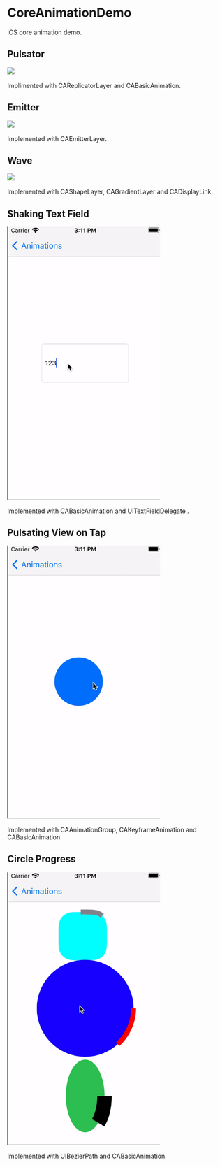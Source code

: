 # CoreAnimationDemo

iOS core animation demo.

## Pulsator

![](README_resources/Pulsator.gif)

Implimented with CAReplicatorLayer and CABasicAnimation.


## Emitter

![](README_resources/Emitter.gif)

Implemented with CAEmitterLayer.


## Wave

![](README_resources/Wave.gif)

Implemented with CAShapeLayer, CAGradientLayer and CADisplayLink.

## Shaking Text Field

<img src="README_resources/shakingtextfield.gif" width="350" />

Implemented with CABasicAnimation and UITextFieldDelegate .


## Pulsating View on Tap

<img src="README_resources/pulsatingview.gif" width="350" />

Implemented with CAAnimationGroup, CAKeyframeAnimation and CABasicAnimation.


## Circle Progress

<img src="README_resources/circleprogress.gif" width="350" />

Implemented with UIBezierPath and CABasicAnimation.


